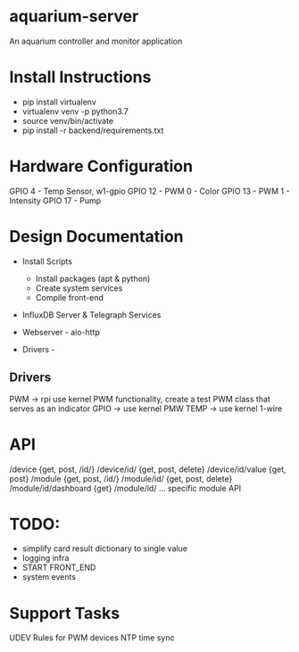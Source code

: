 # aquarium-server
An aquarium controller and monitor application

# Install Instructions
 * pip install virtualenv
 * virtualenv venv -p python3.7
 * source venv/bin/activate
 * pip install -r backend/requirements.txt

# Hardware Configuration

GPIO 4 - Temp Sensor, w1-gpio
GPIO 12 - PWM 0 - Color
GPIO 13 - PWM 1 - Intensity
GPIO 17 - Pump


# Design Documentation

 * Install Scripts
    - Install packages (apt & python)
    - Create system services
    - Compile front-end

 * InfluxDB Server & Telegraph Services
 * Webserver - aio-http
 * Drivers - 

## Drivers
PWM -> rpi use kernel PWM functionality, create a test PWM class that serves as an indicator
GPIO -> use kernel PMW
TEMP -> use kernel 1-wire 


# API
/device {get, post, /id/}
   /device/id/ {get, post, delete}
   /device/id/value {get, post}
/module {get, post, /id/}
   /module/id/ {get, post, delete}
   /module/id/dashboard {get}
   /module/id/ ... specific module API

# TODO:
 - simplify card result dictionary to single value
 - logging infra
 - START FRONT_END
 - system events

 # Support Tasks
 UDEV Rules for PWM devices
 NTP time sync
